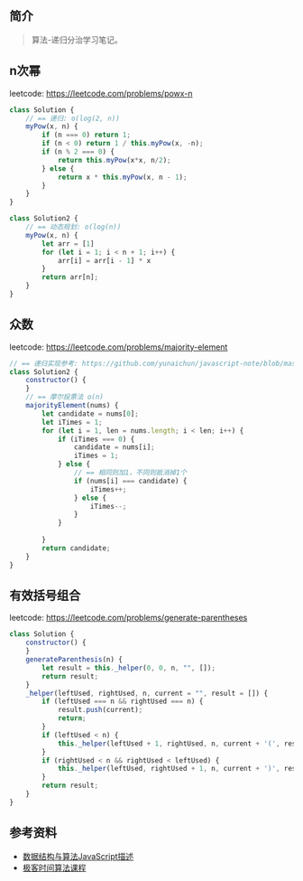 ## 简介

> 算法-递归分治学习笔记。

## n次幂

leetcode: https://leetcode.com/problems/powx-n

```js
class Solution {
    // == 递归: o(log(2, n))
    myPow(x, n) {
        if (n === 0) return 1;
        if (n < 0) return 1 / this.myPow(x, -n);
        if (n % 2 === 0) {
            return this.myPow(x*x, n/2);
        } else {
            return x * this.myPow(x, n - 1);
        }
    }
}

class Solution2 {
    // == 动态规划: o(log(n))
    myPow(x, n) {
        let arr = [1]
        for (let i = 1; i < n + 1; i++) {
            arr[i] = arr[i - 1] * x
        }
        return arr[n];
    }
}
```

## 众数

leetcode: https://leetcode.com/problems/majority-element

```js
// == 递归实现参考: https://github.com/yunaichun/javascript-note/blob/master/数据结构与算法/极客时间/递归/众数/javascript.js
class Solution2 {
    constructor() {
    }
    // == 摩尔投票法 o(n)
    majorityElement(nums) {
        let candidate = nums[0];
        let iTimes = 1;
        for (let i = 1, len = nums.length; i < len; i++) {
            if (iTimes === 0) {
                candidate = nums[i];
                iTimes = 1;
            } else {
                // == 相同则加1，不同则抵消掉1个
                if (nums[i] === candidate) {
                    iTimes++;
                } else {
                    iTimes--;
                }
            }
            
        }
        return candidate;
    }
}
```

## 有效括号组合

leetcode: https://leetcode.com/problems/generate-parentheses

```js
class Solution {
    constructor() {
    }
    generateParenthesis(n) {
        let result = this._helper(0, 0, n, "", []);
        return result;
    }
    _helper(leftUsed, rightUsed, n, current = "", result = []) {
        if (leftUsed === n && rightUsed === n) {
            result.push(current);
            return;
        }
        if (leftUsed < n) {
            this._helper(leftUsed + 1, rightUsed, n, current + '(', result);
        }
        if (rightUsed < n && rightUsed < leftUsed) {
            this._helper(leftUsed, rightUsed + 1, n, current + ')', result)
        }
        return result;
    }
}
```

## 参考资料

- [数据结构与算法JavaScript描述](https://book.douban.com/subject/25945449/)
- [极客时间算法课程](https://time.geekbang.org/course/intro/100019701)
